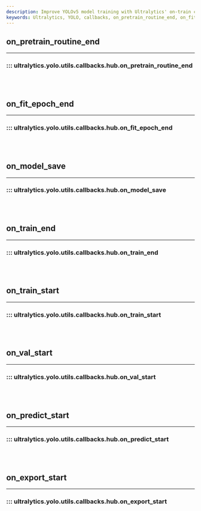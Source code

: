 ```yaml
---
description: Improve YOLOv5 model training with Ultralytics' on-train callbacks. Boost performance on-pretrain-routine-end, model-save, train/predict start.
keywords: Ultralytics, YOLO, callbacks, on_pretrain_routine_end, on_fit_epoch_end, on_train_start, on_val_start, on_predict_start, on_export_start
---
```


## on_pretrain_routine_end
---
### ::: ultralytics.yolo.utils.callbacks.hub.on_pretrain_routine_end
<br><br>

## on_fit_epoch_end
---
### ::: ultralytics.yolo.utils.callbacks.hub.on_fit_epoch_end
<br><br>

## on_model_save
---
### ::: ultralytics.yolo.utils.callbacks.hub.on_model_save
<br><br>

## on_train_end
---
### ::: ultralytics.yolo.utils.callbacks.hub.on_train_end
<br><br>

## on_train_start
---
### ::: ultralytics.yolo.utils.callbacks.hub.on_train_start
<br><br>

## on_val_start
---
### ::: ultralytics.yolo.utils.callbacks.hub.on_val_start
<br><br>

## on_predict_start
---
### ::: ultralytics.yolo.utils.callbacks.hub.on_predict_start
<br><br>

## on_export_start
---
### ::: ultralytics.yolo.utils.callbacks.hub.on_export_start
<br><br>
